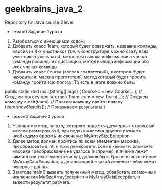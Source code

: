 # geekbrains_java_2
Repository for Java course 2 level

* lesson1
Задание 1 урока

1. Разобраться с имеющимся кодом;
2. Добавить класс Team, который будет содержать: название команды, массив из 4-х участников (т.е. в конструкторе можно сразу всех участников указывать), метод для вывода информации о членах команды прошедших дистанцию, метод вывода информации обо всех членах команды.
3. Добавить класс Course (полоса препятствий), в котором будут находиться: массив препятствий, метод который будет просить команду пройти всю полосу;
То есть в итоге должно быть:

public static void main(String[] args) {
Course c = new Course(...); // Создаем полосу препятствий
Team team = new Team(...); // Создаем команду
c.doIt(team); // Просим команду пройти полосу
team.showResults(); // Показываем результаты
}

* lesson2
Задание 2 урока

1. Напишите метод, на вход которого подаётся двумерный строковый массив размером 4х4, при подаче массива другого размера необходимо бросить исключение MyArraySizeException.
2. Далее метод должен пройтись по всем элементам массива, преобразовать в int, и просуммировать. Если в каком-то элементе массива преобразование не удалось (например, в ячейке лежит символ или текст вместо числа), должно быть брошено исключение MyArrayDataException, с детализацией в какой именно ячейке лежат неверные данные.
3. В методе main() вызвать полученный метод, обработать возможные исключения MySizeArrayException и MyArrayDataException, и вывести результат расчета.
